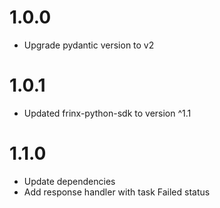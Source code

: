 # 1.0.0
- Upgrade pydantic version to v2

# 1.0.1
- Updated frinx-python-sdk to version ^1.1

# 1.1.0
- Update dependencies
- Add response handler with task Failed status
